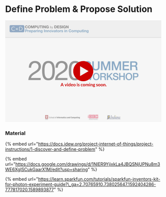 # Define Problem & Propose Solution

![](../../.gitbook/assets/vidcoming-welcome.png)

### Material

{% embed url="https://docs.idew.org/project-internet-of-things/project-instructions/1-discover-and-define-problem" %}

{% embed url="https://docs.google.com/drawings/d/1NlER9YjixkLa4JBQSNjUPNu8m3WE6XgISCukGaarX1M/edit?usp=sharing" %}

{% embed url="https://learn.sparkfun.com/tutorials/sparkfun-inventors-kit-for-photon-experiment-guide?\_ga=2.70765910.738025647.1592404286-777817020.1589893877" %}



